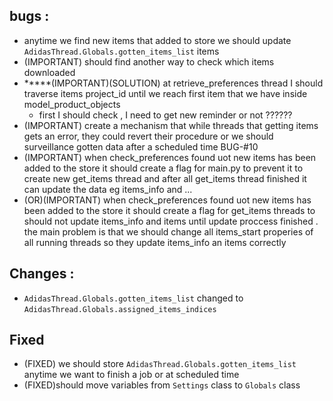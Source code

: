 ## bugs :
- anytime we find new items that added to store we should update `AdidasThread.Globals.gotten_items_list` items 
- (IMPORTANT) should find another way to check which items downloaded
- *****(IMPORTANT)(SOLUTION) at retrieve_preferences thread I should traverse items project_id until we reach first item that we have inside model_product_objects
    - first I should check , I need to get new reminder or not  ??????
- (IMPORTANT) create a mechanism  that while threads that  getting items gets an error, they could revert their procedure or we should surveillance gotten data after a scheduled time BUG-#10 
- (IMPORTANT) when check_preferences found uot new items has been added to the store it should create a flag for main.py to prevent it to create new get_items thread and after all get_items thread finished it can update the data eg items_info and ...
- (OR)(IMPORTANT) when check_preferences found uot new items has been added to the store it should create a flag for get_items threads to should not update items_info and items until update proccess finished . the main problem is that we should change all items_start properies of all running threads so they update items_info an items correctly  


## Changes : 
- `AdidasThread.Globals.gotten_items_list` changed to `AdidasThread.Globals.assigned_items_indices`

## Fixed
- (FIXED) we should store `AdidasThread.Globals.gotten_items_list` anytime we want to finish a job or at scheduled time 
- (FIXED)should move variables from `Settings` class to `Globals` class
